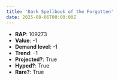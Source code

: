 ```yaml
---
title: 'Dark Spellbook of the Forgotten'
date: 2025-08-06T00:00:00Z
---
```

- **RAP**: 109273
- **Value**: -1
- **Demand level**: -1
- **Trend**: -1
- **Projected?**: True
- **Hyped?**: True
- **Rare?**: True
